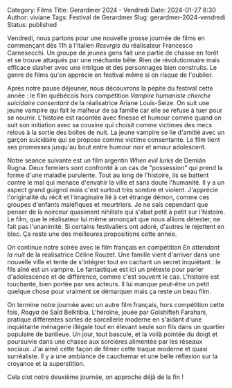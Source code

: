 Category: Films
Title: Gerardmer 2024 - Vendredi
Date: 2024-01-27 8:30
Author: viviane
Tags: Festival de Gerardmer
Slug: gerardmer-2024-vendredi
Status: published

Vendredi, nous partons pour une nouvelle grosse journée de films en commençant dès 11h à l'italien *Resvrgis* du réalisateur Francesco Carnesecchi. Un groupe de jeunes gens fait une partie de chasse en forêt et se trouve attaqués par une méchante bête. Rien de révolutionnaire mais efficace slasher avec une intrigue et des personnages bien construits. Le genre de films qu'on apprécie en festival même si on risque de l'oublier.

Après notre pause déjeuner, nous découvrons la pépite du festival cette année : le film québécois hors compétition *Vampire humaniste cherche suicidaire consentant* de la réalisatrice Ariane Louis-Seize. On suit une jeune vampire qui fait le malheur de sa famille car elle se refuse à tuer pour se nourrir. L'histoire est racontée avec finesse et humour comme quand on suit son initiation avec sa cousine qui choisit comme victimes des mecs relous à la sortie des boîtes de nuit. La jeune vampire se lie d'amitié avec un garçon suicidaire qui se propose comme victime consentante. Le film tient ses promesses jusqu'au bout entre humour noir et amour adolescent.

Notre séance suivante est un film argentin *When evil lurks* de Demián Rugna. Deux fermiers sont confronté à un cas de "possession" qui prend la forme d'une maladie purulente. Tout au long de l'histoire, ils se battent contre le mal qui menace d'envahir la ville et sans doute l'humanité. Il y a un aspect grand guignol mais c'est surtout très sombre et violent. J'apprécie l'originalité du récit et l'imaginaire lié à cet étrange démon, comme ces groupes d'enfants maléfiques et meurtriers. Je ne sais cependant que penser de la noirceur quasiment nihiliste qui s'abat petit à petit sur l'histoire. Le film, que le réalisateur lui même annonçait que nous allions détester, ne fait pas l'unanimité. Si certains festivaliers ont adoré, d'autres le rejettent en bloc. Ça reste une des meilleures propositions cette année.

On continue notre soirée avec le film français en compétition *En attendant la nuit* de la réalisatrice Céline Rouzet. Une famille vient d'arriver dans une nouvelle ville et tente de s'intégrer tout en cachant un secret inquiétant : le fils aîné est un vampire. Le fantastique est ici un prétexte pour parler d'adolescence et de différence, comme c'est souvent le cas. L'histoire est touchante, bien portée par ses acteurs. Il lui manque peut-être un petit quelque chose pour vraiment se démarquer mais ça reste un beau film.

On termine notre journée avec un autre film français, hors compétition cette fois, *Roqya* de Saïd Belktibia. L'héroïne, jouée par Golshifteh Farahani, pratique différentes sortes de sorcellerie moderne en s'aidant d'une inquiétante ménagerie illégale tout en élevant seule son fils dans un quartier populaire de banlieue. Un jour, tout bascule, et la voilà pointée du doigt et poursuivie dans une chasse aux sorcières alimentée par les réseaux sociaux. J'ai aimé cette façon de filmer cette traque moderne et quasi surréaliste. Il y a une ambiance de cauchemar et une belle réflexion sur la croyance et la superstition.

Cela clot notre deuxième journée, on approche déjà de la fin !
